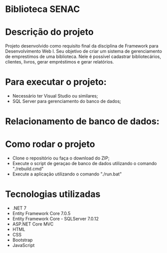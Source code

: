 # Biblioteca SENAC

# Descrição do projeto

Projeto desenvolvido como requisito final da disciplina de Framework para Desenvolvimento Web I.
Seu objetivo de criar um sistema de gerenciamento de emprestimos de uma biblioteca. Nele é possível cadastrar bibliotecários, clientes, livros, gerar empréstimos e gerar relatórios.

# Para executar o projeto:

- Necessário ter Visual Studio ou similares;
- SQL Server para gerenciamento do banco de dados;

# Relacionamento de banco de dados:



# Como rodar o projeto

- Clone o repositório ou faça o download do ZIP;
- Execute o script de geraçao de banco de dados utilizando o comando "./rebuild.cmd"
- Execute a aplicação utilizando o comando "./run.bat"

# Tecnologias utilizadas

- .NET 7
- Entity Framework Core 7.0.5
- Entity Framework Core - SQLServer 7.0.12
- ASP.NET Core MVC
- HTML
- CSS
- Bootstrap
- JavaScript
